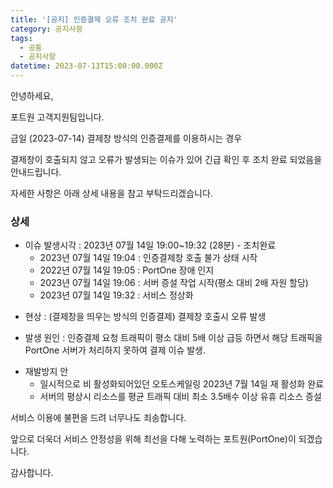 ```yaml
---
title: '[공지] 인증결제 오류 조치 완료 공지'
category: 공지사항
tags:
  - 공통
  - 공지사항
datetime: 2023-07-13T15:00:00.000Z
---
```


안녕하세요,

포트원 고객지원팀입니다.

금일 (2023-07-14) 결제창 방식의 인증결제를 이용하시는 경우

결제창이 호출되지 않고 오류가 발생되는 이슈가 있어 긴급 확인 후 조치 완료 되었음을 안내드립니다.

자세한 사항은 아래 상세 내용을 참고 부탁드리겠습니다.

### **상세**

- 이슈 발생시각 : 2023년 07월 14일 19:00\~19:32  (28분) - 조치완료
  - 2023년 07월 14일 19:04 : 인증결제창 호출 불가 상태 시작
  - 2022년 07월 14일 19:05 : PortOne 장애 인지
  - 2023년 07월 14일 19:06 : 서버 증설 작업 시작(평소 대비 2배 자원 할당)
  - 2023년 07월 14일 19:32 : 서비스 정상화

* 현상 : (결제창을 띄우는 방식의 인증결제) 결제창 호출시 오류 발생

- 발생 원인 :  인증결제 요청 트래픽이 평소 대비 5배 이상 급등 하면서 해당 트래픽을 PortOne 서버가 처리하지 못하여 결제 이슈 발생.

* 재발방지 안
  - 일시적으로 비 활성화되어있던 오토스케일링 2023년 7월 14일 재 활성화 완료
  - 서버의 평상시 리소스를 평균 트래픽 대비 최소 3.5배수 이상 유휴 리소스 증설

서비스 이용에 불편을 드려 너무나도 죄송합니다.

앞으로 더욱더 서비스 안정성을 위해 최선을 다해 노력하는 포트원(PortOne)이 되겠습니다.

감사합니다.
